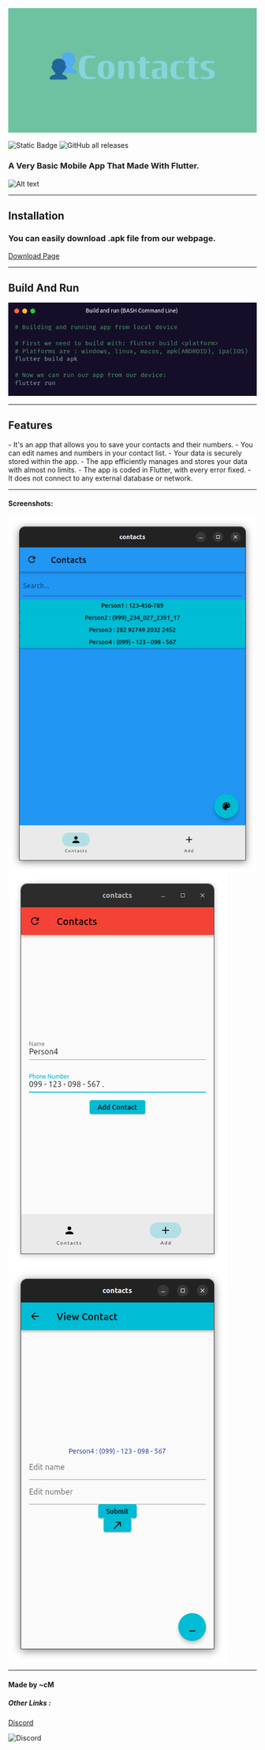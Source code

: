 <img src="img/Banner.png" alt="Alt text" title="Banner">

![Static Badge](https://img.shields.io/badge/Language-Flutter(Dart)-blue)
![GitHub all releases](https://img.shields.io/github/downloads/cMardc/contactsApp/total)

<h3>A Very Basic Mobile App That Made With Flutter.</h3>
<img src="img/togif.gif" align="center" alt="Alt text" title="GIF From App">



<hr>
<h2>Installation</h2>

<h3>You can easily download .apk file from our webpage.</h3>
<a href="https://cmardc.github.io/contactsApp/">Download Page</a>

<hr>
<h2>Build And Run</h2>
<img src="img/BashCMD.png" alt="Alt text" title="Build And Run">
<hr>

<h2>Features</h2>
- It's an app that allows you to save your contacts and their numbers.
- You can edit names and numbers in your contact list.
- Your data is securely stored within the app.
- The app efficiently manages and stores your data with almost no limits.
- The app is coded in Flutter, with every error fixed.
- It does not connect to any external database or network.


<hr>
<h4>Screenshots: </h4>
<img src="img/Main_Page_Blue.png" align="center" alt="Alt text" title="Main page (Blue)">
<img src="img/Add_Page_Red.png" align="center" alt="Alt text" title="Add contact page (Red)">
<img src="img/Edit_Page_Cyan.png" align="center" alt="Alt text" title="Edit contact page (Cyan)">
<hr>

<h4>Made by ~cM</h4>
<h5>Other Links : </h5>
<a href="https://discord.gg/5W4XtHkc6g">Discord</a>

![Discord](https://img.shields.io/discord/1051030547402588170)


